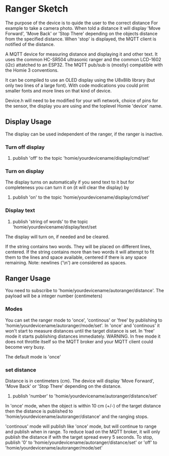 # Ranger Sketch

The purpose of the device is to quide the user to the correct distance
For example to take a camera photo. When told a distance it will display
'Move Forward', 'Move Back' or 'Stop There' depending on the objects distance from
the specified distance. When 'stop' is displayed, the MQTT client is notified
of the distance. 

A MQTT device for measuring distance and displaying it and other text. It
uses the common HC-SR504 ultrasonic ranger and the common LCD-1602 (i2c) attatched
to an ESP32. The MQTT pub/sub is (mostly) compatible with the Homie 3
conventions.

It can be compiled to use an OLED display using the U8x8lib library 
(but only two lines of a large font).
With code modications you could print smaller fonts and more lines on that
kind of device.

Device.h will need to be modified for your wifi network, choice of pins
for the sensor, the display you are using and the toplevel Homie 'device'
name.

## Display Usage 

The display can be used independent of the ranger, if the ranger is inactive.
### Turn off display
1. publish 'off' to the topic 'homie/yourdevicename/display/cmd/set'

### Turn on display 
The display turns on automatically if you send text to it but for completeness
you can turn it on (it will clear the display) by 
1. publish 'on' to the topic 'homie/yourdevicename/display/cmd/set'

### Display text

1. publish 'string of words' to the topic 'homie/yourdevicename/display/text/set

The display will turn on, if needed and be cleared. 

If the string contains two words. They will be placed on different lines, centered.
If the string contains more than two words it will attempt to fit them to the
lines and space available, centered if there is any space remaining. Note:
newlines ('\n') are considered as spaces. 

## Ranger Usage

You need to subscribe to 'homie/yourdevicename/autoranger/distance'. The payload
will be a integer number (centimeters)

### Modes
You can set the ranger mode to 'once', 'continous' or 'free' by publishing to
'homie/yourdevicename/autoranger/mode/set'. In 'once' and 'continous' it won't
start to measure distances until the target distance is set. In 'free' mode
it starts publishing distances immediately. WARNING. In free mode it does not throttle
itself so the MQTT broker and your MQTT client could become very busy. 

The default mode is 'once'

### set distance
Distance is in centimeters (cm). The device will display 'Move Forward',
'Move Back' or 'Stop There' depending on the distance. 

1. publish 'number' to 'homie/yourdevicename/autoranger/distance/set'

In 'once' mode, when the object is within 10 cm (+/-) of the target distance
then the distance is published to 'homie/yourdevicename/autoranger/distance'
and the ranging stops.

'continous' mode will publish like 'once' mode, but will continue to range and
publish when in range. To reduce load on the MQTT broker, it will only publish the
distance if with the target spread every 5 seconds.  To stop, publish '0' to 
'homie/yourdevicename/autoranger/distance/set' or 
'off' to 'homie/yourdevicename/autoranger/mode/set'

